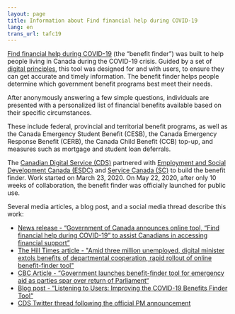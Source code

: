 ```yaml
---
layout: page
title: Information about Find financial help during COVID-19
lang: en
trans_url: tafc19
---
```

[Find financial help during COVID-19](https://www.canada.ca/coronavirusbenefits) (the “benefit finder”) was built to help people living in Canada during the COVID-19 crisis. Guided by a set of [digital principles](https://www.canada.ca/en/government/system/digital-government/government-canada-digital-standards.html), this tool was designed for and with users, to ensure they can get accurate and timely information. The benefit finder helps people determine which government benefit programs best meet their needs.

After anonymously answering a few simple questions, individuals are presented with a personalized list of financial benefits available based on their specific circumstances.

These include federal, provincial and territorial benefit programs, as well as the Canada Emergency Student Benefit (CESB), the Canada Emergency Response Benefit (CERB), the Canada Child Benefit (CCB) top-up, and measures such as mortgage and student loan deferrals.

The [Canadian Digital Service (CDS)](https://digital.canada.ca/) partnered with [Employment and Social Development Canada (ESDC)](https://www.canada.ca/en/employment-social-development.html) and [Service Canada (SC)](https://www.canada.ca/en/employment-social-development/corporate/portfolio/service-canada.html) to build the benefit finder. Work started on March 23, 2020. On May 22, 2020, after only 10 weeks of collaboration, the benefit finder was officially launched for public use.

Several media articles, a blog post, and a social media thread describe this work:

* [News release - “Government of Canada announces online tool, “Find financial help during COVID-19” to assist Canadians in accessing financial support”](https://www.canada.ca/en/treasury-board-secretariat/news/2020/05/government-of-canada-launches-online-tool-find-financial-help-during-covid-19-to-assist-canadians-in-accessing-financial-support.html)
* [The Hill Times article - "Amid three million unemployed, digital minister extols benefits of departmental cooperation, rapid rollout of online benefit-finder tool"](https://www.hilltimes.com/2020/06/04/amid-three-million-unemployed-digital-minister-extols-benefits-of-departmental-cooperation-rapid-rollout-of-online-benefit-finder-tool/251465?utm_source=Subscriber+-++Hill+Times+Publishing&utm_campaign=5732f84b1c-EMAIL_CAMPAIGN_2020_06_05_10_00&utm_medium=email&utm_term=0_8edecd9364-5732f84b1c-91422728&mc_cid=5732f84b1c&mc_eid=262507f43d)
* [CBC Article - “Government launches benefit-finder tool for emergency aid as parties spar over return of Parliament“](https://www.cbc.ca/news/politics/benefits-aid-covid19-parliament-house-1.5580106)
* [Blog post - “Listening to Users: Improving the COVID-19 Benefits Finder Tool“](https://digital.canada.ca/2020/07/06/improving-our-covid-19-benefits-finder-tool-using-a-feedback-text-box/)
* [CDS Twitter thread following the official PM announcement](https://twitter.com/CDS_GC/status/1263857242199265280)